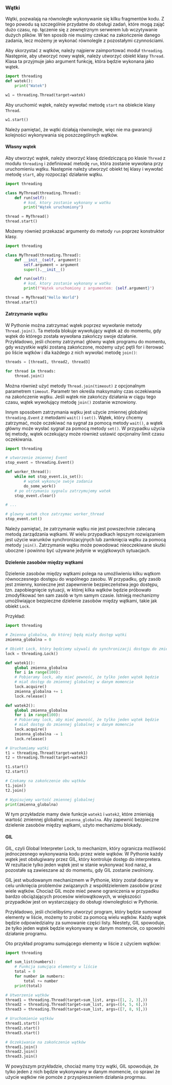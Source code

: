 
### Wątki
Wątki, pozwalają na równoległe wykonywanie się kilku fragmentów kodu. Z tego powodu są szczególnie przydatne do obsługi zadań, które mogą zająć dużo czasu, np. łączenie się z zewnętrznym serwerem lub wczytywanie dużych plików. W ten sposób nie musimy czekać na zakończenie danego zadania, lecz możemy je wykonać równolegle z pozostałymi czynnościami.

Aby skorzystać z wątków, należy najpierw zaimportować moduł <code>threading</code>. Następnie, aby utworzyć nowy wątek, należy utworzyć obiekt klasy <code>Thread</code>. Klasa ta przyjmuje jako argument funkcję, która będzie wykonana jako wątek.

```python
import threading
def watek():
    print("Watek")

w1 = threading.Thread(target=watek)
```

Aby uruchomić wątek, należy wywołać metodę <code>start</code> na obiekcie klasy <code>Thread</code>.

```python
w1.start()
```

Należy pamiętać, że wątki działają równolegle, więc nie ma gwarancji kolejności wykonywania się poszczególnych wątków. 

#### Własny wątek

Aby utworzyć wątek, należy stworzyć klasę dziedziczącą po klasie <code>Thread</code> z modułu <code>threading</code> i zdefiniować metodę <code>run</code>, która zostanie wywołana przy uruchomieniu wątku. Następnie należy utworzyć obiekt tej klasy i wywołać metodę <code>start</code>, aby rozpocząć działanie wątku.

```python
import threading

class MyThread(threading.Thread):
    def run(self):
        # kod, ktory zostanie wykonany w watku
        print("Wątek uruchomiony")

thread = MyThread()
thread.start()
```

Możemy również przekazać argumenty do metody <code>run</code> poprzez konstruktor klasy.

```python
import threading

class MyThread(threading.Thread):
    def __init__(self, argument):
        self.argument = argument
        super().__init__()

    def run(self):
        # kod, ktory zostanie wykonany w watku
        print(f"Wątek uruchomiony z argumentem: {self.argument}")

thread = MyThread("Hello World")
thread.start()
```

#### Zatrzymanie wątku

W Pythonie można zatrzymać wątek poprzez wywołanie metody `Thread.join()`. Ta metoda blokuje wywołujący wątek aż do momentu, gdy wątek do którego została wywołana zakończy swoje działanie. Przykładowo, jeśli chcemy zatrzymać główny wątek programu do momentu, gdy wszystkie wątki zostaną zakończone, możemy użyć pętli for i iterować po liście wątków i dla każdego z nich wywołać metodę `join()`:

```python
threads = [thread1, thread2, thread3]

for thread in threads:
    thread.join()
```

Można również użyć metody `Thread.join(timeout)` z opcjonalnym parametrem `timeout`. Parametr ten określa maksymalny czas oczekiwania na zakończenie wątku. Jeśli wątek nie zakończy działania w ciągu tego czasu, wątek wywołujący metodę `join()` zostanie wznowiony.

Innym sposobem zatrzymania wątku jest użycie zmiennej globalnej `threading.Event` z metodami `wait()` i `set()`. Wątek, który chcemy zatrzymać, może oczekiwać na sygnał za pomocą metody `wait()`, a wątek główny może wysłać sygnał za pomocą metody `set()`. W przypadku użycia tej metody, wątek oczekujący może również ustawić opcjonalny limit czasu oczekiwania.

```python
import threading

# utworzenie zmiennej Event
stop_event = threading.Event()

def worker_thread():
    while not stop_event.is_set():
        # wątek wykonuje swoje zadania
        do_some_work()
    # po otrzymaniu sygnalu zatrzymujemy watek
    stop_event.clear()

# ...

# glowny watek chce zatrzymac worker_thread
stop_event.set()
```

Należy pamiętać, że zatrzymanie wątku nie jest powszechnie zalecaną metodą zarządzania wątkami. W wielu przypadkach lepszym rozwiązaniem jest użycie warunków synchronizacyjnych lub zamknięcia wątku za pomocą metody `join()`. Zatrzymanie wątku może powodować nieoczekiwane skutki uboczne i powinno być używane jedynie w wyjątkowych sytuacjach.

#### Dzielenie zasobów między wątkami

Dzielenie zasobów między wątkami polega na umożliwieniu kilku wątkom równoczesnego dostępu do wspólnego zasobu. W przypadku, gdy zasób jest zmienny, konieczne jest zapewnienie bezpieczeństwa jego dostępu, tzn. zapobiegnięcie sytuacji, w której kilka wątków będzie próbowało zmodyfikować ten sam zasób w tym samym czasie. Istnieją mechanizmy umożliwiające bezpieczne dzielenie zasobów między wątkami, takie jak obiekt `Lock`.

Przykład:

```python
import threading

# Zmienna globalna, do której będą miały dostęp wątki
zmienna_globalna = 0

# Obiekt Lock, który będziemy używali do synchronizacji dostępu do zmiennej globalnej
lock = threading.Lock()

def watek1():
    global zmienna_globalna
    for i in range(100):
    # Pobieramy lock, aby mieć pewność, że tylko jeden wątek będzie
    # miał dostęp do zmiennej globalnej w danym momencie
    lock.acquire()
    zmienna_globalna += 1
    lock.release()

def watek2():
    global zmienna_globalna
    for i in range(100):
    # Pobieramy lock, aby mieć pewność, że tylko jeden wątek będzie
    # miał dostęp do zmiennej globalnej w danym momencie
    lock.acquire()
    zmienna_globalna -= 1
    lock.release()

# Uruchamiamy wątki
t1 = threading.Thread(target=watek1)
t2 = threading.Thread(target=watek2)

t1.start()
t2.start()

# Czekamy na zakończenie obu wątków
t1.join()
t2.join()

# Wypisujemy wartość zmiennej globalnej
print(zmienna_globalna)
```

W tym przykładzie mamy dwie funkcje `watek1` i `watek2`, które zmieniają wartość zmiennej globalnej `zmienna_globalna`. Aby zapewnić bezpieczne dzielenie zasobów między wątkami, użyto mechanizmu blokady. 

#### GIL
GIL, czyli Global Interpreter Lock, to mechanizm, który ogranicza możliwość jednoczesnego wykonywania kodu przez wiele wątków. W Pythonie każdy wątek jest obsługiwany przez GIL, który kontroluje dostęp do interpretera. W rezultacie tylko jeden wątek jest w stanie wykonywać kod naraz, a pozostałe są zawieszane aż do momentu, gdy GIL zostanie zwolniony.

GIL jest wbudowanym mechanizmem w Pythonie, który został dodany w celu uniknięcia problemów związanych z współdzieleniem zasobów przez wiele wątków. Chociaż GIL może mieć pewne ograniczenia w przypadku bardzo obciążających procesów wielowątkowych, w większości przypadków jest on wystarczający do obsługi równoległości w Pythonie.

Przykładowo, jeśli chcielibyśmy utworzyć program, który będzie sumował elementy w liście, możemy to zrobić za pomocą wielu wątków. Każdy wątek będzie odpowiedzialny za sumowanie części listy. Niestety, GIL spowoduje, że tylko jeden wątek będzie wykonywany w danym momencie, co spowolni działanie programu.

Oto przykład programu sumującego elementy w liście z użyciem wątków:

```python
import threading

def sum_list(numbers):
    # Funkcja sumująca elementy w liście
    total = 0
    for number in numbers:
        total += number
    print(total)

# Utworzenie wątków
thread1 = threading.Thread(target=sum_list, args=([1, 2, 3],))
thread2 = threading.Thread(target=sum_list, args=([4, 5, 6],))
thread3 = threading.Thread(target=sum_list, args=([7, 8, 9],))

# Uruchomienie wątków
thread1.start()
thread2.start()
thread3.start()

# Oczekiwanie na zakończenie wątków
thread1.join()
thread2.join()
thread3.join()
```

W powyższym przykładzie, chociaż mamy trzy wątki, GIL spowoduje, że tylko jeden z nich będzie wykonywany w danym momencie, co sprawi że użycie wątków nie pomoże z przyspieszeniem działania progrmau.
